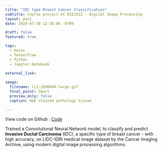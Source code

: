 ```yaml
---
title: "IDC type Breast Cancer Classification"
subtitle: Course project of ECE1512 - Digital Image Processing
layout: post
date: 2020-07-30 12:38:00 -0700

draft: false
featured: true

tags:
  - Keras
  - TensorFlow
  - Python
  - Jupyter Notebook
  
external_link: 

image:
  filename: li1-2898044-large.gif
  focal_point: Smart
  preview_only: false
  caption: H&E stained pathology tissue
 
---
```


View code on Github : [Code](https://github.com/smahesh2694/Breast_Cancer_Classification)

Trained a Convolutional Neural Network model, to classify and predict **Invasive Ductal Carcinoma** (IDC), 
a specific type of breast cancer - with high accuracy, 
on LIDC-IDRI medical image dataset by the Cancer Imaging Archive, using modern digital image processing algorithms.
